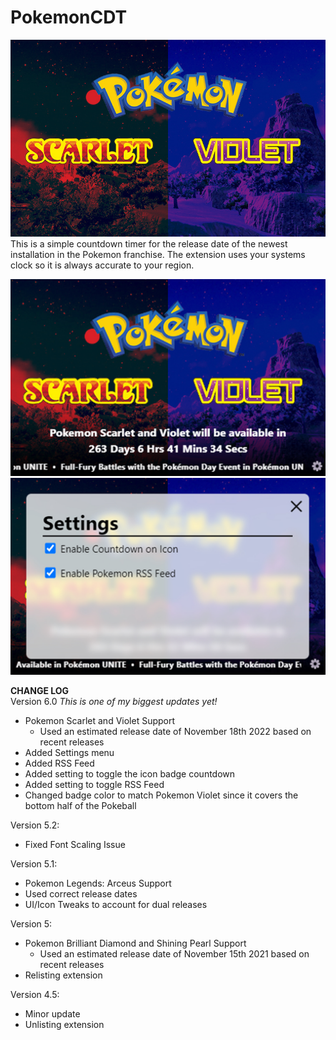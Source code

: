 # PokemonCDT
![HeroImage](/img/Bg.jpg)
This is a simple countdown timer for the release date of the newest installation in the Pokemon franchise. The extension uses your systems clock so it is always accurate to your region.

![Screenshot of main app](/img/screenshot1280.jpg)
![Screenshot of settting page](/img/screenshotSettings1280.jpg)

**CHANGE LOG**  
Version 6.0 *This is one of my biggest updates yet!*
- Pokemon Scarlet and Violet Support
    - Used an estimated release date of November 18th 2022 based on recent releases
- Added Settings menu
- Added RSS Feed
- Added setting to toggle the icon badge countdown
- Added setting to toggle RSS Feed
- Changed badge color to match Pokemon Violet since it covers the bottom half of the Pokeball

Version 5.2:
- Fixed Font Scaling Issue

Version 5.1:
- Pokemon Legends: Arceus Support
- Used correct release dates
- UI/Icon Tweaks to account for dual releases

Version 5:
- Pokemon Brilliant Diamond and Shining Pearl Support
    - Used an estimated release date of November 15th 2021 based on recent releases
- Relisting extension

Version 4.5:
- Minor update
- Unlisting extension

